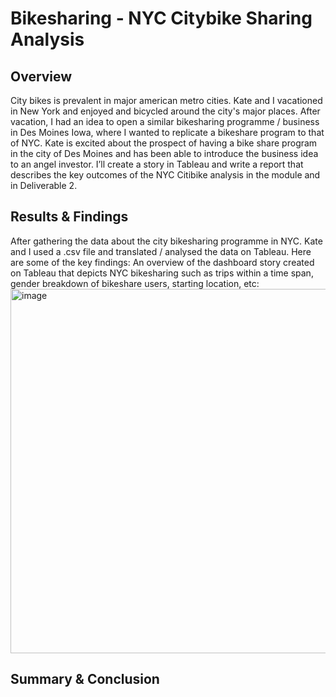 # Bikesharing - NYC Citybike Sharing Analysis

## Overview
City bikes is prevalent in major american metro cities. Kate and I vacationed in New York and enjoyed and bicycled around the city's major places. After vacation, I had an idea to open a similar bikesharing programme / business in Des Moines Iowa, where I wanted to replicate a bikeshare program to that of NYC. Kate is excited about the prospect of having a bike share program in the city of Des Moines and has been able to introduce the business idea to an angel investor. I’ll create a story in Tableau and write a report that describes the key outcomes of the NYC Citibike analysis in the module and in Deliverable 2.

## Results & Findings

After gathering the data about the city bikesharing programme in NYC. Kate and I used a .csv file and translated / analysed the data on Tableau. Here are some of the key findings: 
An overview of the dashboard story created on Tableau that depicts NYC bikesharing such as trips within a time span, gender breakdown of bikeshare users, starting location, etc:
<img width="583" alt="image" src="https://user-images.githubusercontent.com/104689265/184791477-a308b662-a5a5-4c01-970b-746c661cf4e5.png">

## Summary & Conclusion
